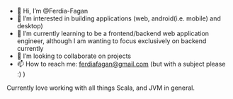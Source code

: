 - 👋 Hi, I’m @Ferdia-Fagan
- 👀 I’m interested in building applications (web, android(i.e. mobile) and desktop)
- 🌱 I’m currently learning to be a frontend/backend web application engineer, although I am wanting to focus exclusively on backend currently
- 💞️ I’m looking to collaborate on projects
- 📫 How to reach me: ferdiafagan@gmail.com (but with a subject please :) )

Currently love working with all things Scala, and JVM in general.

